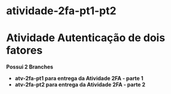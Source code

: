 # atividade-2fa-pt1-pt2

# Atividade Autenticação de dois fatores

**Possui 2 Branches**

- **atv-2fa-pt1 para entrega da Atividade 2FA - parte 1**
- **atv-2fa-pt2 para entrega da Atividade 2FA - parte 2**
